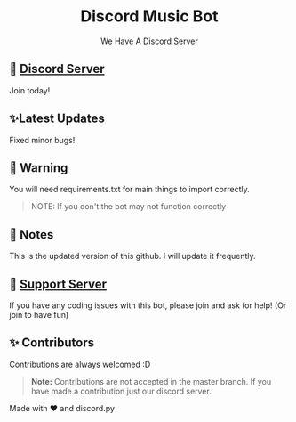 <h1 align="center">Discord Music Bot </h1>
<p align="center">We Have A Discord Server</p>

## 👀 [Discord Server](https://discord.gg/rHksNbU8Hg)
Join today!

## ✨Latest Updates
Fixed minor bugs!

## 🚧 Warning
You will need requirements.txt for main things to import correctly.

> NOTE: If you don't the bot may not function correctly

## 📝 Notes
This is the updated version of this github. I will update it frequently.

## 📝 [Support Server](https://discord.gg/rHksNbU8Hg)

If you have any coding issues with this bot, please join and ask for help! (Or join to have fun)

## ✨ Contributors

Contributions are always welcomed :D

> **Note:** Contributions are not accepted in the master branch. If you have made a contribution just our discord server.

Made with :heart: and discord.py
